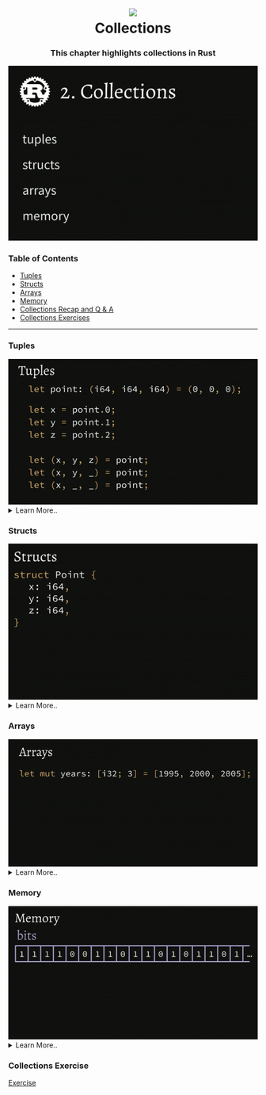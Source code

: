 <h1 align="center"><img style="width: 100px;" src="https://external-content.duckduckgo.com/iu/?u=https%3A%2F%2Fwww.freecodecamp.org%2Fnews%2Fcontent%2Fimages%2F2021%2F01%2Frust-mascot.png&f=1&nofb=1&ipt=49a62143c3bb2d19d7862d393b87d3523cc07ab93607ba75d762567ef73c7177" /> </br> Collections </h1>

<h3 align="center">This chapter highlights collections in Rust </h3>

<img src="../assets/collections.png" />

###  Table of Contents
  - [Tuples](#tuples)
  - [Structs](#structs)
  - [Arrays](#arrays)
  - [Memory](#memory)
  - [Collections Recap and Q & A](#collections-recap-q-a)
  - [Collections Exercises](#collections-exercises)

---


### Tuples

<img src="../assets/tuples.png" />

<details>
  <summary>Learn More..</summary>

  - A Tuple is a way to structure data, tuples exist in other programming languages as well
    - To create a `Tuple` in rust we use parenthesis and add items, seperated by a comma i.e `(1,2,3)` <- this is a tuple
    - in the below example we declare a tuple with 3 values of types i64
    - The number of values in your tuple can be 3 as below or lower or higher
    - you can mix and match value types within a single tuple
    - to read a value from a tuple, rust uses dot notation, similar to an obj or class reference in js or python `nameOfTuple.index`
    - destructuring is another way to read a value or values from a tuple i.e `(val, val) = nameOfTuple;`
    - the `_` prefix can be passed in when destructuring to tell the compiler i am not interested in the value at this position, in the below example we get the first two items in the tuple and leave the last out
      - you can use as many underscores when destructuring


  ```rs
   let point: (i64, i64, i64) = (0,0,0)

   let x = point.0; // references the first value in the tuple
   let y = point.1;
   let z = point.2;

   let (x,y,z) = point; // reference each value in the tuple
   let (x,y,_) = point; // only get the first two items in tuple
  ```

  - *What about mutation? Arent all variables immutable by default?*
    - all values are immutable by default in rust, to mutate a tuple the `mut` keyword must be used
    - `let mut` allows us to reassign the value of point but also change the individual values of the tuple
    ```rs
      let mut point: (i64, i64, i64) = (0,0,0);

      point.0 = 17;
      point.1 = 42;
      point.2 = 90;
    ```

    - *Unit*
      - A unit is a special tuple
        - a unit is a 0 tuple, essentially a tuple with nothing in it
        - you can never have more than one as they are garuanteed to have one item at run time, units have a fixed number of slots that are always constant throughout the life of your pogram

    - *What is point of a unit/0 tuple*?
      - In rust every function is required to have a return type, in the case your function does not return a value or should not a unit or 0 tuple comes in handy
      - the example below shows how under the hood rust returns a 0 tuple on the main function since all rust functions must 'return' a value
      - to set a unit as the retun type, annotate the function with `()` empty parenthesis
      - this is simlar to void in other languages

      ```rs
       let unit: () = ();

       fn main() {
        // do something
       }

       fn main() -> () {

       }

       let println_return_val: () = println!("Hi");
      ```

</details>


### Structs

<img src="../assets/structs.png" />

<details>
  <summary>Learn More..</summary>

  - A **Struct** is a way to structure data, similar to objs/dicts in other languages, structs structure data using key,value pairs.
    - to create a struct in rust you use the `struct` keyword followed by the name of the Struct capitalized and define the struct content using key value pairs wrapped in curly braces i.e `struct Point { x: 1, y: 2  }`
    - the struct syntax and definition is similar to an object in other languages
    - In a struct the length of fields and the values added to a struct are fixed and can not be changed at run time
    - structs can be nested
    - to read a value from a struct, rust uses dot notation and destructuring to pull values

    ```rs
       // define a Struct named point
        struct Point {
            x: i64, // set the names of the content and the value types
            y: i64,
            z: i64
        }

        let point = Point { x: 1, y: 2, z: 3 } // populat the struct
        let x = point.x; // get the value of x from the struct
        let Point { x, y, z } = point; // get all values using destructuring
        let Point {x, y: _, z } = point; // omit y from returning using the _
        let Point {x, z, .. } = point; // omit every field except x and z w. ..
        let Point {x , .. } = point; // omit every other field except x
    ```
    - We can construct/add values to structs using functions
      - in this example we define the Point struct and in the function which returns the struct we are able to pass in the args from the function to the struct as the values
      - Rust supports the shorthand for settings key value pairs as shown in the second function.. since we know the value ref is the same as the key we can simply say `{ x, y, z }` instead of `{x: x, y: y, z: z}`.
    ```rs
        struct Point {
            x: i64,
            y: i64,
            z: i64
        }

        fn new_point(x: i64, y: i64, z: i64) -> Point { // return Point
            Point {x: x, y: y, z: z} // references Point
        }

        fn new_point_shorthand(x: i64, y: i64, z: i64) -> Point {
            Point { x, y, z }
        }
    ```
    - *What about mutation? Arent all variables immutable by default?*
      - all values are immutable by default in rust, to mutate a struct the `mut` keyword must be used
      - `let mut` allows us to change the individual values of the struct
      - mutations mutate the original point, so the existing reference to Point not a copy
    ```rs
        struct Point {
            x: i64,
            y: i64,
            z: i64
        }

        let mut point = Point { x: 1, y: 2, z: 3 };
        point.x = 5 // change x from 1 to 5
    ```

</details>

### Arrays

<img src="../assets/arrays.png" />

<details>
  <summary>Learn More..</summary>

  - An **Array** is a way to structure data into a list
    - to create an array in rust you set the var type using `:[]` i.e `let mut years: [i32, 3]` the first arg of the [] is the type all elements in the array will be and the second arg is the length of the array, in this case its 3.. meaning only 3 items can ever be added to the years array
    - you can not mix and match element types in arrays like in tuples and structs.. all items in the array must be of the same type
    - to read a value from an array we can use indexing, rust also supports destructuring to get array elements
    - arrays also have a hard coded length at compile time
      - rust does have an example of dynamic arrays that can grow and shrink
    - arrays in rust are similar to arrays in C, different from what an array is or refers to in languages like javascript etc.

    ```rs
        let mut years: [i32; 3] = [1995, 2000, 2005];

        let first_year = years[0] // getting the elemnt at the 0 index

        // omitting the elem at the 0 index and getting the elems at the 1 and 2 index and assigning them to vars named second_year and third_year respectively
        let [_, second_year, third_year] = years;
    ```

    - *What about mutation? Arent all variables immutable by default?*
      - all values are immutable by default in rust, to mutate an array the `mut` keyword must be used
      - `let mut` allows us to change the individual values of the array
      - mutations mutate the original array, so the existing reference to array not a copy
    ```rs
        let mut years: [i32; 3] = [1995, 2000, 2005];

        years[2] = 2010; // reassigning item at the 2 index to 2010
        years[x] = 2010; // when using vars to get values from an array if out of bound program will panic
    ```

    - Arrays are iterable in rust, similar to other languages
      - the example below iterates over the array and at each element says print the next year

      ```rs
        let mut: years: [i32; 3] = [1995, 2000, 2005]

        for year in years.iter() {
            println!("Next year: {}", year + 1)
        }
      ```

    - *Arrays vs Tuples*
      - arrays have a fixed type, because of this we can iterate over the array
      - tuples are not iterable
      - tuples are more flexible in that the element types are not fixed nor are tuple lengths

    ```rs
      let mut years: [i32; 3] = [1995, 2000, 2005];

      for year in years.iter() {
        println!("Next year: {}", year + 1)
      }
    ```

</details>


### Memory

<img src="../assets/memory.png" />

<details>
  <summary>Learn More..</summary>

  - This section is meant to be stepping stone into building an understanding of rusts borrow checker, which will be covered in a later section

  - *How does memory work?*
    - You can think of memory as a bunch of bits
      - a bit refers to a 0 or 1
      - the memory in your computer is a big list of zeros and ones
      - programs interpret a sequence of zeros and ones that then comprise of what we know as a string or number etc.
      - the smallest `unit` of memory in a computer is a `byte`


  - I decided not to write notes on the memory section since it is difficult to encapsulate how memory works on a computer in a useful way in a few bullets
    - Week 4 of harvard cs50 breaks down how memory works [HarvardCS50](https://www.youtube.com/watch?v=LfaMVlDaQ24)

  - At runtime rust can be faster than other languages because of how it manages memory between data structures and how they are stored
    - i.e arrays, structs and tuples are stored in memory the same way
    - the different collections are more syntactic sugar in rust than actual structures, this means at compile time when working with Rust you get some semantic differences according to what code you need in the moment but at run time all the 'structures' are the same so rust can have 0 costs on performance regardless of how the developer chooses to structure the data the program needs to run


</details>


### Collections Exercise

[Exercise](../chapter-exercises/part2/)

